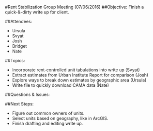 #Rent Stabilization Group Meeting (07/06/2016)
##Objective: Finish a quick-&-dirty write up for client.

##Attendees:
* Ursula
* Svyat
* Josh
* Bridget
* Nate

##Topics:
* Incorporate rent-controlled unit tabulations into write up (Svyat)
* Extract estimates from Urban Institute Report for comparison (Josh)
* Explore ways to break down estimates by geographic area (Ursula)
* Write file to quickly download CAMA data (Nate)

##Questions & Issues:


##Next Steps:
* Figure out common owners of units.
* Select units based on geography, like in ArcGIS.
* Finish drafting and editing write up.